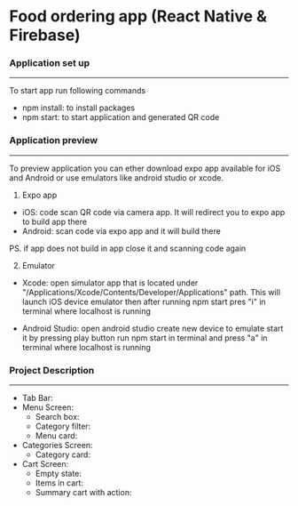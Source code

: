 # Food ordering app (React Native & Firebase)

### Application set up

---

To start app run following commands

- npm install: to install packages
- npm start: to start application and generated QR code

### Application preview

---

To preview application you can ether download expo app available for iOS and Android or use emulators like android studio or xcode.

1. Expo app

- iOS: code scan QR code via camera app. It will redirect you to expo app to build app there
- Android: scan code via expo app and it will build there

PS. if app does not build in app close it and scanning code again

2. Emulator

- Xcode: open simulator app that is located under "/Applications/Xcode/Contents/Developer/Applications" path. This will launch iOS device emulator then after running npm start pres "i" in terminal where localhost is running

- Android Studio: open android studio create new device to emulate start it by pressing play button run npm start in terminal and press "a" in terminal where localhost is running

### Project Description

---

- Tab Bar:
- Menu Screen:
  - Search box:
  - Category filter:
  - Menu card:
- Categories Screen:
  - Category card:
- Cart Screen:
  - Empty state:
  - Items in cart:
  - Summary cart with action:
